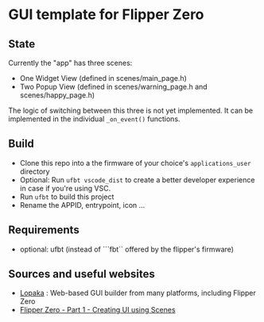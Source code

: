 # GUI template for Flipper Zero


## State 
Currently the "app" has three scenes: 
 - One Widget View (defined in scenes/main_page.h)
 - Two Popup View  (defined in scenes/warning_page.h and scenes/happy_page.h)

The logic of switching between this three is not yet implemented.
It can be implemented in the individual ```_on_event()``` functions. 

## Build

- Clone this repo into a the firmware of your choice's ```applications_user``` directory
- Optional: Run ```ufbt vscode_dist``` to create a better developer experience in case if you're using VSC.
- Run ```ufbt``` to build this project
- Rename the APPID, entrypoint, icon ...  

## Requirements

- optional: ufbt (instead of ```fbt`` offered by the flipper's firmware)

## Sources and useful websites
- [Lopaka](https://lopaka.app/) : Web-based GUI builder from many platforms, including Flipper Zero
- [Flipper Zero - Part 1 - Creating UI using Scenes](https://www.youtube.com/watch?v=YbskaB6caqk)